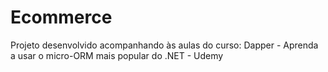 # Ecommerce
Projeto desenvolvido acompanhando às aulas do curso: Dapper - Aprenda a usar o micro-ORM mais popular do .NET - Udemy
